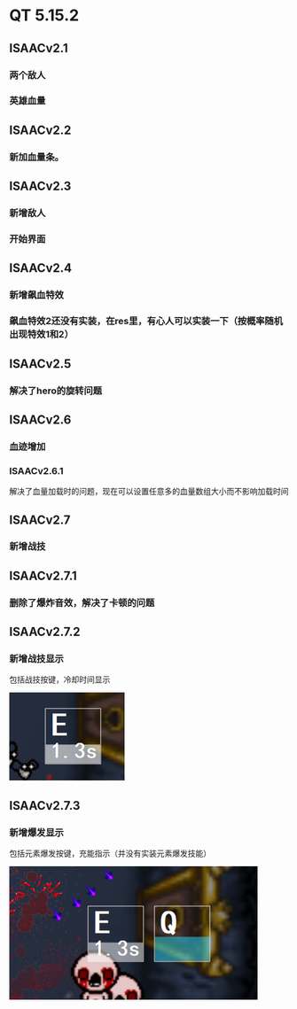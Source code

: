# **QT 5.15.2**
## **ISAACv2.1**

### 两个敌人
### 英雄血量

## **ISAACv2.2**

### 新加血量条。

## **ISAACv2.3**

### 新增敌人
### 开始界面

## **ISAACv2.4**

### 新增飙血特效
### 飙血特效2还没有实装，在res里，有心人可以实装一下（按概率随机出现特效1和2）

## **ISAACv2.5**

### 解决了hero的旋转问题

## **ISAACv2.6**

### 血迹增加

### **ISAACv2.6.1**

解决了血量加载时的问题，现在可以设置任意多的血量数组大小而不影响加载时间

## **ISAACv2.7**

### 新增战技

## **ISAACv2.7.1**

### 删除了爆炸音效，解决了卡顿的问题

## **ISAACv2.7.2**

### 新增战技显示

包括战技按键，冷却时间显示

![image](https://raw.githubusercontent.com/Samjjkdkd/Issac/main/img/1.png)

## **ISAACv2.7.3**

### 新增爆发显示

包括元素爆发按键，充能指示（并没有实装元素爆发技能）

![image](https://raw.githubusercontent.com/Samjjkdkd/Issac/main/img/2.png)

